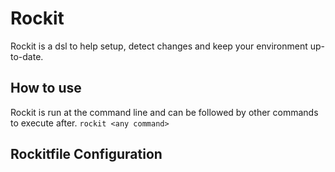 # Rockit

Rockit is a dsl to help setup, detect changes and keep your environment up-to-date.

## How to use

Rockit is run at the command line and can be followed by other commands to execute after.
`rockit <any command>`

## Rockitfile Configuration